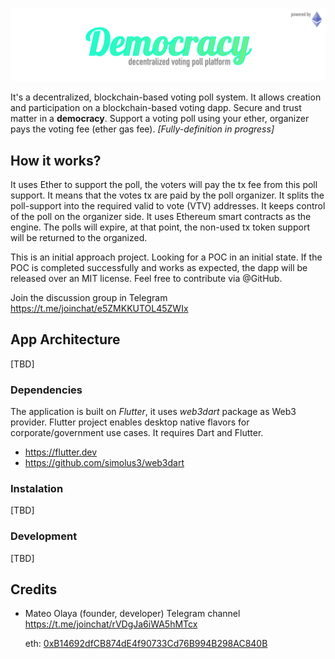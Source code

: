 ![Democracy](./docs/resources/title.png)

It's a decentralized, blockchain-based voting poll system. It allows creation and participation on a blockchain-based voting dapp. Secure and trust matter in a **democracy**. Support a voting poll using your ether, organizer pays the voting fee (ether gas fee). *[Fully-definition in progress]*

## How it works? 

It uses Ether to support the poll, the voters will pay the tx fee from this poll support. It means that the votes tx are paid by the poll organizer. It splits the poll-support into the required valid to vote (VTV) addresses. It keeps control of the poll on the organizer side. It uses Ethereum smart contracts as the engine. The polls will expire, at that point, the non-used tx token support will be returned to the organized. 

This is an initial approach project. Looking for a POC in an initial state. If the POC is completed successfully and works as expected, the dapp will be released over an MIT license. Feel free to contribute via @GitHub.

Join the discussion group in Telegram https://t.me/joinchat/e5ZMKKUTOL45ZWIx

## App Architecture

[TBD]

### Dependencies

The application is built on *Flutter*, it uses *web3dart* package as Web3 provider. Flutter project enables desktop native flavors for corporate/government use cases. It requires Dart and Flutter.

- https://flutter.dev
- https://github.com/simolus3/web3dart

### Instalation

[TBD]

### Development

[TBD]

## Credits

- Mateo Olaya (founder, developer)
  Telegram channel https://t.me/joinchat/rVDgJa6iWA5hMTcx

  eth: [0xB14692dfCB874dE4f90733Cd76B994B298AC840B](https://www.etherchain.org/account/0xB14692dfCB874dE4f90733Cd76B994B298AC840B)

